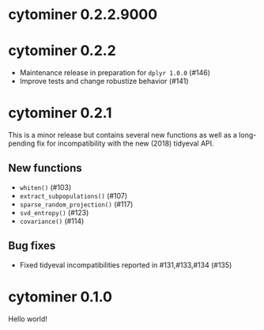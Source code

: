 # cytominer 0.2.2.9000

# cytominer 0.2.2

- Maintenance release in preparation for `dplyr 1.0.0` (#146)
- Improve tests and change robustize behavior (#141)

# cytominer 0.2.1

This is a minor release but contains several new functions as well as a long-pending fix for incompatibility with the new (2018) tidyeval API.

## New functions
- `whiten()` (#103)
- `extract_subpopulations()` (#107)
- `sparse_random_projection()` (#117)
- `svd_entropy()` (#123)
- `covariance()` (#114)

## Bug fixes
- Fixed tidyeval incompatibilities reported in #131,#133,#134 (#135)

# cytominer 0.1.0

Hello world!

